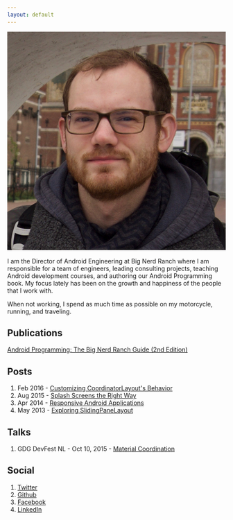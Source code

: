 ```yaml
---
layout: default
---
```


<img class="profile-picture" src="profile.png">

I am the Director of Android Engineering at Big Nerd Ranch where I am responsible for a team of engineers, leading consulting projects, teaching Android development courses, and authoring our Android Programming book. My focus lately has been on the growth and happiness of the people that I work with. 

When not working, I spend as much time as possible on my motorcycle, running, and traveling.

## Publications

[Android Programming: The Big Nerd Ranch Guide (2nd Edition)](https://amzn.com/0134171454)

## Posts

1. Feb 2016 - [Customizing CoordinatorLayout's Behavior](https://www.bignerdranch.com/blog/customizing-coordinatorlayouts-behavior/)
2. Aug 2015 - [Splash Screens the Right Way](https://www.bignerdranch.com/blog/splash-screens-the-right-way/)
3. Apr 2014 - [Responsive Android Applications](https://www.objc.io/issues/11-android/responsive-android-applications/)
4. May 2013 - [Exploring SlidingPaneLayout](https://www.bignerdranch.com/blog/exploring-slidingpanelayout/)

## Talks

1. GDG DevFest NL - Oct 10, 2015 - [Material Coordination](https://www.youtube.com/watch?v=FrqUqwxgk5A)

## Social

1. [Twitter](https://twitter.com/cstew)
2. [Github](https://github.com/cstew)
3. [Facebook](https://www.facebook.com/chris.stewart2)
4. [LinkedIn](https://www.linkedin.com/in/chris-stewart-3503639)